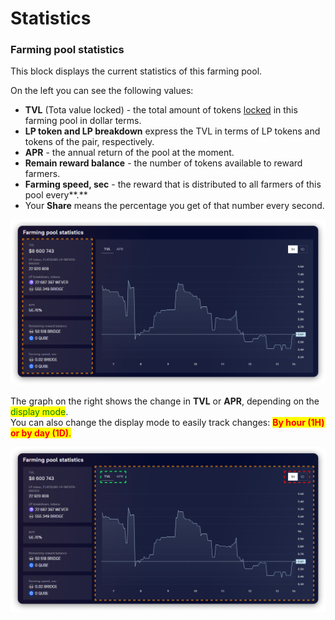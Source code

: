 # Statistics

### Farming pool statistics

This block displays the current statistics of this farming pool.

On the left you can see the following values:

* **TVL** (Tota value locked) - the total amount of tokens [locked](../../how-to/deposit-farm-tokens.md) in this farming pool in dollar terms.
* **LP token and LP breakdown** express the TVL in terms of LP tokens and tokens of the pair, respectively.
* **APR** - the annual return of the pool at the moment.
* **Remain reward balance** - the number of tokens available to reward farmers.
* **Farming speed, sec** - the reward that is distributed to all farmers of this pool every**.**
* Your **Share** means the percentage you get of that number every second.

![](<../../../../../.gitbook/assets/image (72).png>)

The graph on the right shows the change in **TVL** or **APR**, depending on the <mark style="color:green;">display mode</mark>. \
You can also change the display mode to easily track changes: <mark style="color:red;">**By hour (1H) or by day (1D)**</mark><mark style="color:red;">.</mark>

![](<../../../../../.gitbook/assets/image (33) (1).png>)

